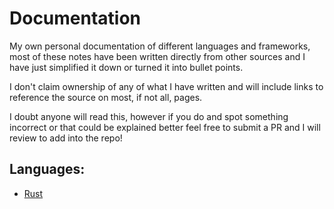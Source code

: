 # Documentation

My own personal documentation of different languages and frameworks, most of these notes have been written directly from other sources and I have just simplified it down or turned it into bullet points.

I don't claim ownership of any of what I have written and will include links to reference the source on most, if not all, pages.

I doubt anyone will read this, however if you do and spot something incorrect or that could be explained better feel free to submit a PR and I will review to add into the repo!

## Languages:
- [Rust](Rust/README.md)